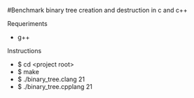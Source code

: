 #Benchmark binary tree creation and destruction in c and c++

Requeriments
- g++

Instructions
- $ cd \<project root\>
- $ make
- $ ./binary_tree.clang 21
- $ ./binary_tree.cpplang 21
